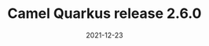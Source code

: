 ---
url: "/releases/q-2.6.0/"
date: 2021-12-23
type: release-note
version: "2.6.0"
title: "Camel Quarkus release 2.6.0"
preview: ""
changelog: ""
category: "camel-quarkus"
milestone: 22
jdk: [11]
---